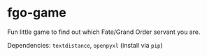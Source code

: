 # fgo-game

Fun little game to find out which Fate/Grand Order servant you are.

Dependencies: ```textdistance```, ```openpyxl``` (install via ```pip```)
